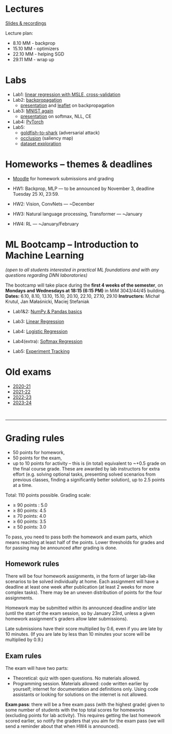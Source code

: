 # Lectures

[Slides & recordings](https://drive.google.com/drive/folders/10w99lp-8kn8r7G58kPuz2t_Ip6KXAMrc)

Lecture plan:
* 8.10 MM - backprop
* 15.10 MM - optimizers
* 22.10 MM - helping SGD
* 29.11 MM - wrap up


# Labs

* Lab1: [linear regression with MSLE, cross-validation](https://colab.research.google.com/github/mim-ml-teaching/public-dnn-2025-26/blob/master/docs/DNN-Lab-1-MSLE-student-version.ipynb)
* Lab2: [backpropagation](https://colab.research.google.com/github/mim-ml-teaching/public-dnn-2025-26/blob/master/docs/DNN-Lab-2-backprop-student-version.ipynb)
    * [presentation](https://raw.githubusercontent.com/mim-ml-teaching/public-dnn-2025-26/refs/heads/main/docs/backprop-pres.pdf) and [leaflet](https://raw.githubusercontent.com/mim-ml-teaching/public-dnn-2025-26/refs/heads/main/docs/backprop-leaflet.pdf) on backpropagation
* Lab3: [MNIST again](https://colab.research.google.com/github/mim-ml-teaching/public-dnn-2025-26/blob/master/docs/DNN-Lab-3-mnist-again-student.ipynb)
  * [presentation](https://raw.githubusercontent.com/mim-ml-teaching/public-dnn-2025-26/refs/heads/main/docs/softmax-and-cross-entropy.pdf) on softmax, NLL, CE
* Lab4: [PyTorch](https://colab.research.google.com/github/mim-ml-teaching/public-dnn-2025-26/blob/master/docs/DNN-Lab-4-MNIST-in-Pytorch-student-version.ipynb)
* Lab5:
  * [goldfish-to-shark](https://colab.research.google.com/github/mim-ml-teaching/public-dnn-2025-26/blob/master/docs/DNN-Lab-5a-goldfish-to-shark-student-version.ipynb) (adversarial attack)
  * [occlusion](https://colab.research.google.com/github/mim-ml-teaching/public-dnn-2025-26/blob/master/docs/DNN-Lab-5b-occlusion-student-version.ipynb) (saliency map)
  * [dataset exploration](https://colab.research.google.com/github/mim-ml-teaching/public-dnn-2025-26/blob/master/docs/DNN-Lab-5c-dataset-exploration-student.ipynb)

# Homeworks – themes & deadlines

* [Moodle](https://moodle.mimuw.edu.pl/course/view.php?id=2554) for homework submissions and grading

* HW1: Backprop, MLP — to be announced by November 3, deadline Tuesday 25 XI, 23:59.
* HW2: Vision, ConvNets — ~December
* HW3: Natural language processing, Transformer — ~January
* HW4: RL — ~January/February


# ML Bootcamp – Introduction to Machine Learning
*(open to all students interested in practical ML foundations and with any questions regarding DNN laboratories)*

The bootcamp will take place during the **first 4 weeks of the semester**, on **Mondays and Wednesdays at 18:15 (6:15 PM)** in MiM 3043/44/45 building.
**Dates:** 6.10, 8.10, 13.10, 15.10, 20.10, 22.10, 27.10, 29.10
**Instructors:** Michał Krutul, Jan Małaśnicki, Maciej Stefaniak

* Lab1&2: [NumPy & Pandas basics](https://colab.research.google.com/github/mim-ml-teaching/public-dnn-2025-26/blob/main/docs/Lab_1%262_Numpy_Pandas_student_version.ipynb)

* Lab3: [Linear Regression](https://colab.research.google.com/github/mim-ml-teaching/public-dnn-2025-26/blob/main/docs/Lab_3_linear_regression_student_version.ipynb)

* Lab4: [Logistic Regression](https://colab.research.google.com/github/mim-ml-teaching/public-dnn-2025-26/blob/main/docs/Lab_4_logistic_regression_student_version.ipynb)

* Lab4(extra): [Softmax Regression](https://colab.research.google.com/github/mim-ml-teaching/public-dnn-2025-26/blob/main/docs/Lab_4_softmax_regression_student_version.ipynb)

* Lab5: [Experiment Tracking](https://colab.research.google.com/github/mim-ml-teaching/public-dnn-2025-26/blob/main/docs/Lab_5_experiment_tracking_student_version.ipynb)



# Old exams

* [2020-21](https://github.com/mim-ml-teaching/public-dnn-2025-26/tree/main/docs/exam-2020-21)
* [2021-22](https://github.com/mim-ml-teaching/public-dnn-2025-26/tree/main/docs/exam-2021-22)
* [2022-23](https://github.com/mim-ml-teaching/public-dnn-2025-26/tree/main/docs/exam-2022-23)
* [2023-24](https://github.com/mim-ml-teaching/public-dnn-2025-26/tree/main/docs/exam-2023-24)


<br>
<hr>

# Grading rules

* 50 points for homework,
* 50 points for the exam,
* up to 10 points for activity – this is (in total) equivalent to ~+0.5 grade on the final course grade. These are awarded by lab instructors for extra effort (e.g. solving optional tasks, presenting solved scenarios from previous classes, finding a significantly better solution), up to 2.5 points at a time.

Total: 110 points possible. Grading scale:
* ≥ 90 points : 5.0
* ≥ 80 points: 4.5
* ≥ 70 points: 4.0
* ≥ 60 points: 3.5
* ≥ 50 points: 3.0

To pass, you need to pass both the homework and exam parts, which means reaching at least half of the points.
Lower thresholds for grades and for passing may be announced after grading is done.

## Homework rules
There will be four homework assignments, in the form of larger lab-like scenarios to be solved individually at home.
Each assignment will have a deadline at least one week after publication (at least 2 weeks for more complex tasks).
There may be an uneven distribution of points for the four assignments.

Homework may be submitted within its announced deadline and/or late (until the start of the exam session, so by January 23rd, unless a given homework assignment's graders allow later submissions).

Late submissions have their score multiplied by 0.6, even if you are late by 10 minutes.
(If you are late by less than 10 minutes your score will be multiplied by 0.9.)

## Exam rules
The exam will have two parts:
* Theoretical: quiz with open questions. No materials allowed.
* Programming session. Materials allowed: code written earlier by yourself; internet for documentation and definitions only. Using code assistants or looking for solutions on the internet is not allowed.

**Exam pass**: there will be a free exam pass (with the highest grade) given to some number of students with the top total scores for homeworks (excluding points for lab activity).
This requires getting the last homework scored earlier, so notify the graders that you aim for the exam pass (we will send a reminder about that when HW4 is announced).


